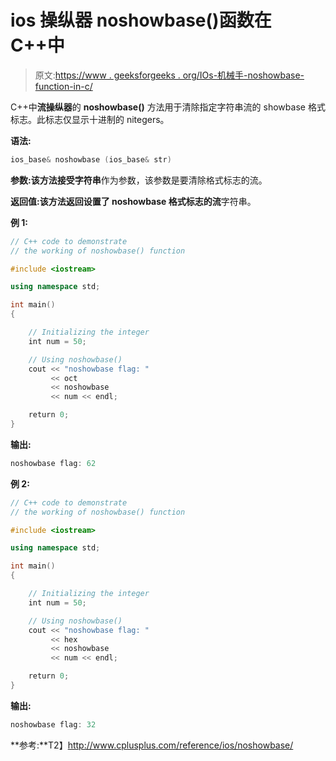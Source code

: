 # ios 操纵器 noshowbase()函数在 C++中

> 原文:[https://www . geeksforgeeks . org/IOs-机械手-noshowbase-function-in-c/](https://www.geeksforgeeks.org/ios-manipulators-noshowbase-function-in-c/)

C++中**流操纵器**的 **noshowbase()** 方法用于清除指定字符串流的 showbase 格式标志。此标志仅显示十进制的 nitegers。

**语法:**

```cpp
ios_base& noshowbase (ios_base& str)

```

**参数:**该方法接受**字符串**作为参数，该参数是要清除格式标志的流。

**返回值:**该方法返回设置了 noshowbase 格式标志的**流**字符串。

**例 1:**

```cpp
// C++ code to demonstrate
// the working of noshowbase() function

#include <iostream>

using namespace std;

int main()
{

    // Initializing the integer
    int num = 50;

    // Using noshowbase()
    cout << "noshowbase flag: "
         << oct
         << noshowbase
         << num << endl;

    return 0;
}
```

**输出:**

```cpp
noshowbase flag: 62

```

**例 2:**

```cpp
// C++ code to demonstrate
// the working of noshowbase() function

#include <iostream>

using namespace std;

int main()
{

    // Initializing the integer
    int num = 50;

    // Using noshowbase()
    cout << "noshowbase flag: "
         << hex
         << noshowbase
         << num << endl;

    return 0;
}
```

**输出:**

```cpp
noshowbase flag: 32

```

**参考:**T2】http://www.cplusplus.com/reference/ios/noshowbase/